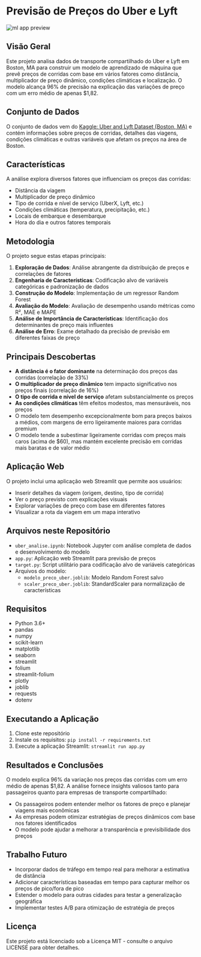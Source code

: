 # Previsão de Preços do Uber e Lyft
![ml app preview](https://github.com/gxbriellops/preco-dinamico/blob/main/Grava%C3%A7%C3%A3o-de-Tela-2025-04-26-115224.gif)
## Visão Geral
Este projeto analisa dados de transporte compartilhado do Uber e Lyft em Boston, MA para construir um modelo de aprendizado de máquina que prevê preços de corridas com base em vários fatores como distância, multiplicador de preço dinâmico, condições climáticas e localização. O modelo alcança 96% de precisão na explicação das variações de preço com um erro médio de apenas $1,82.

## Conjunto de Dados
O conjunto de dados vem do [Kaggle: Uber and Lyft Dataset (Boston, MA)](https://www.kaggle.com/datasets/brllrb/uber-and-lyft-dataset-boston-ma) e contém informações sobre preços de corridas, detalhes das viagens, condições climáticas e outras variáveis que afetam os preços na área de Boston.

## Características
A análise explora diversos fatores que influenciam os preços das corridas:
- Distância da viagem
- Multiplicador de preço dinâmico
- Tipo de corrida e nível de serviço (UberX, Lyft, etc.)
- Condições climáticas (temperatura, precipitação, etc.)
- Locais de embarque e desembarque
- Hora do dia e outros fatores temporais

## Metodologia
O projeto segue estas etapas principais:
1. **Exploração de Dados**: Análise abrangente da distribuição de preços e correlações de fatores
2. **Engenharia de Características**: Codificação alvo de variáveis categóricas e padronização de dados
3. **Construção do Modelo**: Implementação de um regressor Random Forest
4. **Avaliação do Modelo**: Avaliação de desempenho usando métricas como R², MAE e MAPE
5. **Análise de Importância de Características**: Identificação dos determinantes de preço mais influentes
6. **Análise de Erro**: Exame detalhado da precisão de previsão em diferentes faixas de preço

## Principais Descobertas
- **A distância é o fator dominante** na determinação dos preços das corridas (correlação de 33%)
- **O multiplicador de preço dinâmico** tem impacto significativo nos preços finais (correlação de 16%)
- **O tipo de corrida e nível de serviço** afetam substancialmente os preços
- **As condições climáticas** têm efeitos modestos, mas mensuráveis, nos preços
- O modelo tem desempenho excepcionalmente bom para preços baixos a médios, com margens de erro ligeiramente maiores para corridas premium
- O modelo tende a subestimar ligeiramente corridas com preços mais caros (acima de $60), mas mantém excelente precisão em corridas mais baratas e de valor médio

## Aplicação Web
O projeto inclui uma aplicação web Streamlit que permite aos usuários:
- Inserir detalhes da viagem (origem, destino, tipo de corrida)
- Ver o preço previsto com explicações visuais
- Explorar variações de preço com base em diferentes fatores
- Visualizar a rota da viagem em um mapa interativo

## Arquivos neste Repositório
- `uber_analise.ipynb`: Notebook Jupyter com análise completa de dados e desenvolvimento do modelo
- `app.py`: Aplicação web Streamlit para previsão de preços
- `target.py`: Script utilitário para codificação alvo de variáveis categóricas
- Arquivos do modelo:
  - `modelo_preco_uber.joblib`: Modelo Random Forest salvo
  - `scaler_preco_uber.joblib`: StandardScaler para normalização de características

## Requisitos
- Python 3.6+
- pandas
- numpy
- scikit-learn
- matplotlib
- seaborn
- streamlit
- folium
- streamlit-folium
- plotly
- joblib
- requests
- dotenv

## Executando a Aplicação
1. Clone este repositório
2. Instale os requisitos: `pip install -r requirements.txt`
3. Execute a aplicação Streamlit: `streamlit run app.py`

## Resultados e Conclusões
O modelo explica 96% da variação nos preços das corridas com um erro médio de apenas $1,82. A análise fornece insights valiosos tanto para passageiros quanto para empresas de transporte compartilhado:
- Os passageiros podem entender melhor os fatores de preço e planejar viagens mais econômicas
- As empresas podem otimizar estratégias de preços dinâmicos com base nos fatores identificados
- O modelo pode ajudar a melhorar a transparência e previsibilidade dos preços

## Trabalho Futuro
- Incorporar dados de tráfego em tempo real para melhorar a estimativa de distância
- Adicionar características baseadas em tempo para capturar melhor os preços de pico/fora de pico
- Estender o modelo para outras cidades para testar a generalização geográfica
- Implementar testes A/B para otimização de estratégia de preços

## Licença
Este projeto está licenciado sob a Licença MIT - consulte o arquivo LICENSE para obter detalhes.
